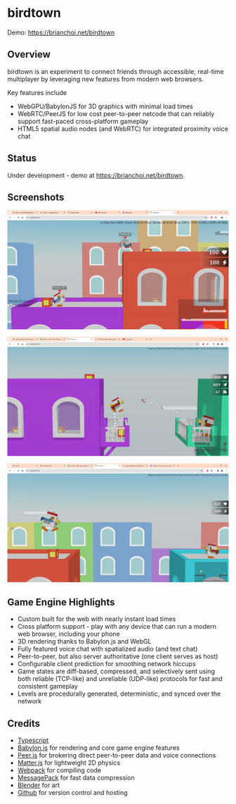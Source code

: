 # birdtown

Demo: https://brianchoi.net/birdtown

## Overview

birdtown is an experiment to connect friends through accessible, real-time multiplayer by leveraging new features from modern web browsers.

Key features include
 * WebGPU/BabylonJS for 3D graphics with minimal load times
 * WebRTC/PeerJS for low cost peer-to-peer netcode that can reliably support fast-paced cross-platform gameplay
 * HTML5 spatial audio nodes (and WebRTC) for integrated proximity voice chat

## Status

Under development - demo at https://brianchoi.net/birdtown.

## Screenshots

![devlog039](https://github.com/bchoi12/birdtown/blob/master/screenshots/devlog039.png?raw=true)

![devlog032](https://github.com/bchoi12/birdtown/blob/master/screenshots/devlog032.png?raw=true)

![devlog035](https://github.com/bchoi12/birdtown/blob/master/screenshots/devlog035.png?raw=true)

## Game Engine Highlights
 * Custom built for the web with nearly instant load times
 * Cross platform support - play with any device that can run a modern web browser, including your phone
 * 3D rendering thanks to Babylon.js and WebGL
 * Fully featured voice chat with spatialized audio (and text chat)
 * Peer-to-peer, but also server authoritative (one client serves as host)
 * Configurable client prediction for smoothing network hiccups
 * Game states are diff-based, compressed, and selectively sent using both reliable (TCP-like) and unreliable (UDP-like) protocols for fast and consistent gameplay
 * Levels are procedurally generated, deterministic, and synced over the network

## Credits

 * [Typescript](https://www.typescriptlang.org/)
 * [Babylon.js](https://www.babylonjs.com/) for rendering and core game engine features
 * [Peer.js](https://peerjs.com/) for brokering direct peer-to-peer data and voice connections
 * [Matter.js](https://brm.io/matter-js/) for lightweight 2D physics
 * [Webpack](https://webpack.js.org/) for compiling code
 * [MessagePack](https://msgpack.org/index.html) for fast data compression
 * [Blender](https://www.blender.org/) for art
 * [Github](https://github.com/) for version control and hosting